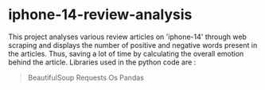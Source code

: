 # iphone-14-review-analysis
This project analyses various review articles on 'iphone-14' through web scraping and displays the number of positive and negative words present in the articles. Thus, saving a lot of time by calculating the overall emotion behind the article.
Libraries used in the python code are : 
>BeautifulSoup
>Requests
>Os
>Pandas
 


